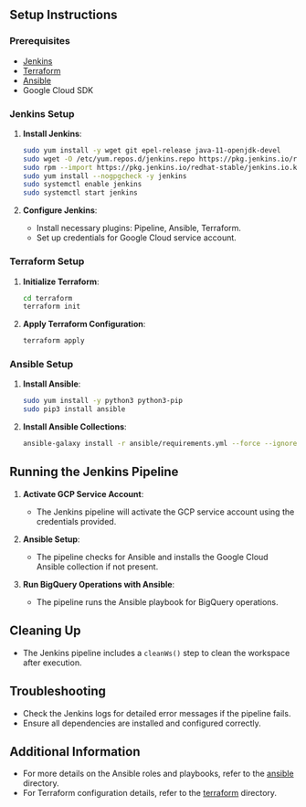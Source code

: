 
## Setup Instructions

### Prerequisites

- [Jenkins](https://www.jenkins.io/)
- [Terraform](https://www.terraform.io/)
- [Ansible](https://www.ansible.com/)
- Google Cloud SDK

### Jenkins Setup

1. **Install Jenkins**:
    ```sh
    sudo yum install -y wget git epel-release java-11-openjdk-devel
    sudo wget -O /etc/yum.repos.d/jenkins.repo https://pkg.jenkins.io/redhat-stable/jenkins.repo
    sudo rpm --import https://pkg.jenkins.io/redhat-stable/jenkins.io.key
    sudo yum install --nogpgcheck -y jenkins
    sudo systemctl enable jenkins
    sudo systemctl start jenkins
    ```

2. **Configure Jenkins**:
    - Install necessary plugins: Pipeline, Ansible, Terraform.
    - Set up credentials for Google Cloud service account.

### Terraform Setup

1. **Initialize Terraform**:
    ```sh
    cd terraform
    terraform init
    ```

2. **Apply Terraform Configuration**:
    ```sh
    terraform apply
    ```

### Ansible Setup

1. **Install Ansible**:
    ```sh
    sudo yum install -y python3 python3-pip
    sudo pip3 install ansible
    ```

2. **Install Ansible Collections**:
    ```sh
    ansible-galaxy install -r ansible/requirements.yml --force --ignore-errors
    ```

## Running the Jenkins Pipeline

1. **Activate GCP Service Account**:
    - The Jenkins pipeline will activate the GCP service account using the credentials provided.

2. **Ansible Setup**:
    - The pipeline checks for Ansible and installs the Google Cloud Ansible collection if not present.

3. **Run BigQuery Operations with Ansible**:
    - The pipeline runs the Ansible playbook for BigQuery operations.

## Cleaning Up

- The Jenkins pipeline includes a `cleanWs()` step to clean the workspace after execution.

## Troubleshooting

- Check the Jenkins logs for detailed error messages if the pipeline fails.
- Ensure all dependencies are installed and configured correctly.

## Additional Information

- For more details on the Ansible roles and playbooks, refer to the [ansible](ansible/) directory.
- For Terraform configuration details, refer to the [terraform](terraform/) directory.